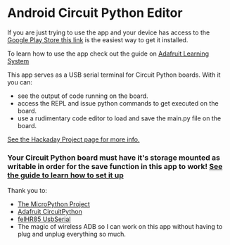 # Android Circuit Python Editor
If you are just trying to use the app and your device has access to the [Google Play Store this link](https://play.google.com/store/apps/details?id=com.foamyguy.circuitpythoneditor) is the easiest way to get it installed.

To learn how to use the app check out the guide on [Adafruit Learning System](https://learn.adafruit.com/using-the-android-circuitpython-editor)

This app serves as a USB serial terminal for Circuit Python boards. With it you can:
 * see the output of code running on the board.
 * access the REPL and issue python commands to get executed on the board.
 * use a rudimentary code editor to load and save the main.py file on the board.

[See the Hackaday Project page for more info.](https://hackaday.io/project/162561-android-circuit-python-editor)

### Your Circuit Python board must have it's storage mounted as writable in order for the save function in this app to work! [See the guide to learn how to set it up](https://play.google.com/store/apps/details?id=com.foamyguy.circuitpythoneditor)

Thank you to:
 * [The MicroPython Project](https://github.com/micropython/micropython)
 * [Adafruit CircuitPython](https://github.com/adafruit/circuitpython)
 * [felHR85 UsbSerial](https://github.com/felHR85/UsbSerial)
 * The magic of wireless ADB so I can work on this app without having to plug and unplug everything so much.